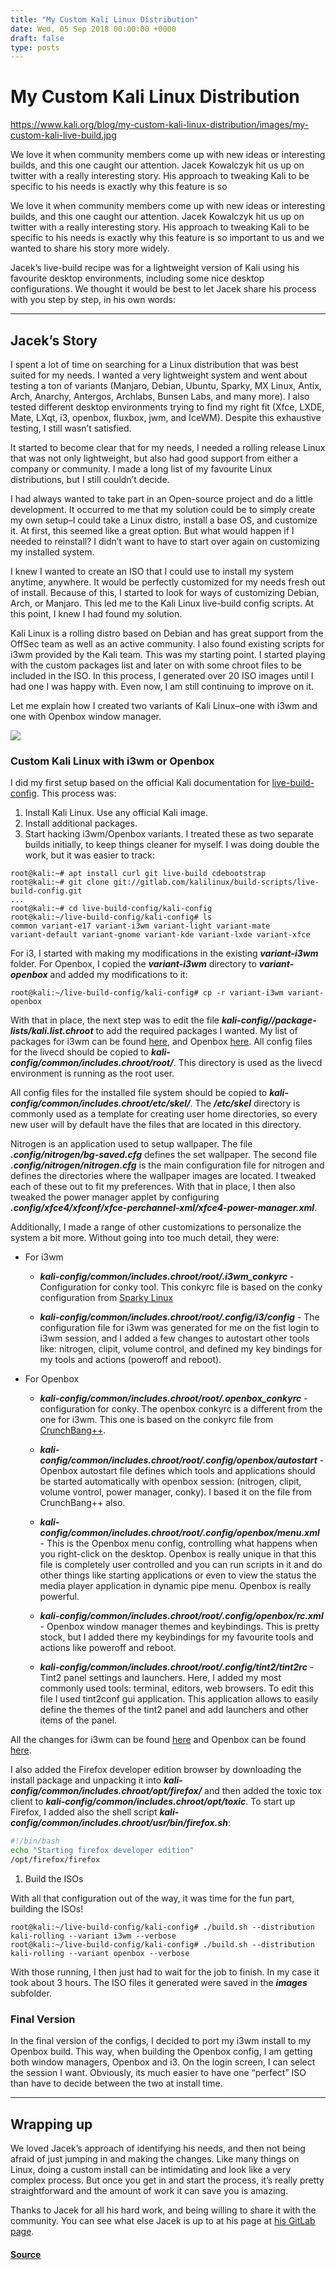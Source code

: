 ```yaml
---
title: "My Custom Kali Linux Distribution"
date: Wed, 05 Sep 2018 00:00:00 +0000
draft: false
type: posts
---
```

# My Custom Kali Linux Distribution

https://www.kali.org/blog/my-custom-kali-linux-distribution/images/my-custom-kali-live-build.jpg



We love it when community members come up with new ideas or interesting builds, and this one caught our attention. Jacek Kowalczyk hit us up on twitter with a really interesting story. His approach to tweaking Kali to be specific to his needs is exactly why this feature is so

We love it when community members come up with new ideas or interesting builds, and this one caught our attention. Jacek Kowalczyk hit us up on twitter with a really interesting story. His approach to tweaking Kali to be specific to his needs is exactly why this feature is so important to us and we wanted to share his story more widely.

Jacek’s live-build recipe was for a lightweight version of Kali using his favourite desktop environments, including some nice desktop configurations. We thought it would be best to let Jacek share his process with you step by step, in his own words:

* * *

Jacek’s Story
-------------

I spent a lot of time on searching for a Linux distribution that was best suited for my needs. I wanted a very lightweight system and went about testing a ton of variants (Manjaro, Debian, Ubuntu, Sparky, MX Linux, Antix, Arch, Anarchy, Antergos, Archlabs, Bunsen Labs, and many more). I also tested different desktop environments trying to find my right fit (Xfce, LXDE, Mate, LXqt, i3, openbox, fluxbox, jwm, and IceWM). Despite this exhaustive testing, I still wasn’t satisfied.

It started to become clear that for my needs, I needed a rolling release Linux that was not only lightweight, but also had good support from either a company or community. I made a long list of my favourite Linux distributions, but I still couldn’t decide.

I had always wanted to take part in an Open-source project and do a little development. It occurred to me that my solution could be to simply create my own setup–I could take a Linux distro, install a base OS, and customize it. At first, this seemed like a great option. But what would happen if I needed to reinstall? I didn’t want to have to start over again on customizing my installed system.

I knew I wanted to create an ISO that I could use to install my system anytime, anywhere. It would be perfectly customized for my needs fresh out of install. Because of this, I started to look for ways of customizing Debian, Arch, or Manjaro. This led me to the Kali Linux live-build config scripts. At this point, I knew I had found my solution.

Kali Linux is a rolling distro based on Debian and has great support from the OffSec team as well as an active community. I also found existing scripts for i3wm provided by the Kali team. This was my starting point. I started playing with the custom packages list and later on with some chroot files to be included in the ISO. In this process, I generated over 20 ISO images until I had one I was happy with. Even now, I am still continuing to improve on it.

Let me explain how I created two variants of Kali Linux–one with i3wm and one with Openbox window manager.

[![](https://www.kali.org/blog/my-custom-kali-linux-distribution/images/screenshots_2018-09-04-170842_scrot.png)](https://www.kali.org/blog/my-custom-kali-linux-distribution/images/screenshots_2018-09-04-170842_scrot.png)

### Custom Kali Linux with i3wm or Openbox

I did my first setup based on the official Kali documentation for [live-build-config](https://www.kali.org/docs/development/live-build-a-custom-kali-iso/). This process was:

1.  Install Kali Linux. Use any official Kali image.
2.  Install additional packages.
3.  Start hacking i3wm/Openbox variants. I treated these as two separate builds initially, to keep things cleaner for myself. I was doing double the work, but it was easier to track:

```console
root@kali:~# apt install curl git live-build cdebootstrap
root@kali:~# git clone git://gitlab.com/kalilinux/build-scripts/live-build-config.git
...
root@kali:~# cd live-build-config/kali-config
root@kali:~/live-build-config/kali-config# ls
common variant-e17 variant-i3wm variant-light variant-mate
variant-default variant-gnome variant-kde variant-lxde variant-xfce
```

For i3, I started with making my modifications in the existing **_variant-i3wm_** folder. For Openbox, I copied the **_variant-i3wm_** directory to **_variant-openbox_** and added my modifications to it:

```console
root@kali:~/live-build-config/kali-config# cp -r variant-i3wm variant-openbox
```

With that in place, the next step was to edit the file **_kali-config//package-lists/kali.list.chroot_** to add the required packages I wanted. My list of packages for i3wm can be found [here](https://gitlab.com/jacekkowalczyk82/my-debian/variant-i3wm/package-lists/kali.list.chroot), and Openbox [here](https://gitlab.com/jacekkowalczyk82/my-debian/package-lists/kali.list.chroot). All config files for the livecd should be copied to **_kali-config/common/includes.chroot/root/_**. This directory is used as the livecd environment is running as the root user.

All config files for the installed file system should be copied to **_kali-config/common/includes.chroot/etc/skel/_**. The **_/etc/skel_** directory is commonly used as a template for creating user home directories, so every new user will by default have the files that are located in this directory.

Nitrogen is an application used to setup wallpaper. The file **_.config/nitrogen/bg-saved.cfg_** defines the set wallpaper. The second file **_.config/nitrogen/nitrogen.cfg_** is the main configuration file for nitrogen and defines the directories where the wallpaper images are located. I tweaked each of these out to fit my preferences. With that in place, I then also tweaked the power manager applet by configuring **_.config/xfce4/xfconf/xfce-perchannel-xml/xfce4-power-manager.xml_**.

Additionally, I made a range of other customizations to personalize the system a bit more. Without going into too much detail, they were:

-   For i3wm
    
    -   **_kali-config/common/includes.chroot/root/.i3wm\_conkyrc_** - Configuration for conky tool. This conkyrc file is based on the conky configuration from [Sparky Linux](https://sparkylinux.org/)
        
    -   **_kali-config/common/includes.chroot/root/.config/i3/config_** - The configuration file for i3wm was generated for me on the fist login to i3wm session, and I added a few changes to autostart other tools like: nitrogen, clipit, volume control, and defined my key bindings for my tools and actions (poweroff and reboot).
        
-   For Openbox
    
    -   **_kali-config/common/includes.chroot/root/.openbox\_conkyrc_** - configuration for conky. The openbox conkyrc is a different from the one for i3wm. This one is based on the conkyrc file from [CrunchBang++](https://crunchbangplusplus.org/).
        
    -   **_kali-config/common/includes.chroot/root/.config/openbox/autostart_** - Openbox autostart file defines which tools and applications should be started automatically with openbox session: (nitrogen, clipit, volume vontrol, power manager, conky). I based it on the file from CrunchBang++ also.
        
    -   **_kali-config/common/includes.chroot/root/.config/openbox/menu.xml_** - This is the Openbox menu config, controlling what happens when you right-click on the desktop. Openbox is really unique in that this file is completely user controlled and you can run scripts in it and do other things like starting applications or even to view the status the media player application in dynamic pipe menu. Openbox is really powerful.
        
    -   **_kali-config/common/includes.chroot/root/.config/openbox/rc.xml_** - Openbox window manager themes and keybindings. This is pretty stock, but I added there my keybindings for my favourite tools and actions like poweroff and reboot.
        
    -   **_kali-config/common/includes.chroot/root/.config/tint2/tint2rc_** - Tint2 panel settings and launchers. Here, I added my most commonly used tools: terminal, editors, web browsers. To edit this file I used tint2conf gui application. This application allows to easily define the themes of the tint2 panel and add launchers and other items of the panel.
        

All the changes for i3wm can be found [here](https://gitlab.com/jacekkowalczyk82/my-debian/i3/etc/skel/) and Openbox can be found [here](https://gitlab.com/jacekkowalczyk82/my-debian/openbox/etc/skel/).

I also added the Firefox developer edition browser by downloading the install package and unpacking it into **_kali-config/common/includes.chroot/opt/firefox/_** and then added the toxic tox client to **_kali-config/common/includes.chroot/opt/toxic_**. To start up Firefox, I added also the shell script **_kali-config/common/includes.chroot/usr/bin/firefox.sh_**:

```bash
#!/bin/bash
echo "Starting firefox developer edition"
/opt/firefox/firefox
```

1.  Build the ISOs

With all that configuration out of the way, it was time for the fun part, building the ISOs!

```console
root@kali:~/live-build-config/kali-config# ./build.sh --distribution kali-rolling --variant i3wm --verbose
root@kali:~/live-build-config/kali-config# ./build.sh --distribution kali-rolling --variant openbox --verbose
```

With those running, I then just had to wait for the job to finish. In my case it took about 3 hours. The ISO files it generated were saved in the **_images_** subfolder.

### Final Version

In the final version of the configs, I decided to port my i3wm install to my Openbox build. This way, when building the Openbox config, I am getting both window managers, Openbox and i3. On the login screen, I can select the session I want. Obviously, its much easier to have one “perfect” ISO than have to decide between the two at install time.

* * *

Wrapping up
-----------

We loved Jacek’s approach of identifying his needs, and then not being afraid of just jumping in and making the changes. Like many things on Linux, doing a custom install can be intimidating and look like a very complex process. But once you get in and start the process, it’s really pretty straightforward and the amount of work it can save you is amazing.

Thanks to Jacek for all his hard work, and being willing to share it with the community. You can see what else Jacek is up to at his page at [his GitLab page](https://gitlab.com/jacekkowalczyk82).

#### [Source](https://www.kali.org/blog/my-custom-kali-linux-distribution/)


